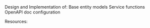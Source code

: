 
Design and Implementation of:
Base entity models
Service functions
OpenAPI doc configuration

Resources:
